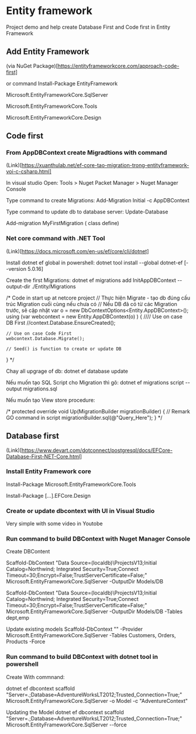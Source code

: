 # Entity framework

Project demo and help create Database First and Code first in Entity Framework

## Add Entity Framework

(via NuGet Package)[https://entityframeworkcore.com/approach-code-first]

or command Install-Package EntityFramework

Microsoft.EntityFrameworkCore.SqlServer

Microsoft.EntityFrameworkCore.Tools

Microsoft.EntityFrameworkCore.Design

## Code first 

### From AppDBContext create Migradtions with command

(Link)[https://xuanthulab.net/ef-core-tao-migration-trong-entityframework-voi-c-csharp.html]

In visual studio Open: Tools > Nuget Packet Manager > Nuget Manager Console

Type command to create Migrations: Add-Migration Initial -c AppDBContext 

Type command to update db to database server: Update-Database

Add-migration MyFirstMigration ( class define)

### Net core command with .NET Tool

(Link)[https://docs.microsoft.com/en-us/ef/core/cli/dotnet]

Install dotnet ef global in powershell: dotnet tool install --global dotnet-ef [--version 5.0.16]

Create the first Migrations: dotnet ef migrations add InitAppDBContext --output-dir ./Entity/Migrations

/* Code in start up at netcore project
// Thực hiện Migrate - tạo db đúng cấu trúc Migration cuối cùng nếu chưa có
// Nếu DB đã có từ các Migration trước, sẽ cập nhật
var o = new DbContextOptions<Entity.AppDBContext>();
using (var webcontext = new Entity.AppDBContext(o) )
{
    //// Use on case DB First
    //context.Database.EnsureCreated();

    // Use on case Code First
    webcontext.Database.Migrate();

    // Seed() is function to create or update DB
}
*/

Chay all upgrage of db: dotnet ef database update

Nếu muốn tạo SQL Script cho Migration thì gõ: dotnet ef migrations script --output migrations.sql

Nếu muốn tạo View store procedure: 

/*
protected override void Up(MigrationBuilder migrationBuilder)
{
    // Remark GO command in script
    migrationBuilder.sql(@"Query_Here");
}
*/

## Database first
(Link)[https://www.devart.com/dotconnect/postgresql/docs/EFCore-Database-First-NET-Core.html]

### Install Entity Framework core
Install-Package Microsoft.EntityFrameworkCore.Tools

Install-Package [...].EFCore.Design

### Create or update dbcontext with UI in Visual Studio
Very simple with some video in Youtobe

### Run command to build DBContext with Nuget Manager Console
Create DBContent

Scaffold-DbContext "Data Source=(localdb)\ProjectsV13;Initial Catalog=Northwind; Integrated Security=True;Connect Timeout=30;Encrypt=False;TrustServerCertificate=False;" Microsoft.EntityFrameworkCore.SqlServer -OutputDir Models/DB

Scaffold-DbContext "Data Source=(localdb)\ProjectsV13;Initial Catalog=Northwind; Integrated Security=True;Connect Timeout=30;Encrypt=False;TrustServerCertificate=False;" Microsoft.EntityFrameworkCore.SqlServer -OutputDir Models/DB -Tables dept,emp

Update existing models
Scaffold-DbContext "<connection string>" -Provider Microsoft.EntityFrameworkCore.SqlServer -Tables Customers, Orders, Products -Force


### Run command to build DBContext with dotnet tool in powershell
Create With commnand:

dotnet ef dbcontext scaffold "Server=.\;Database=AdventureWorksLT2012;Trusted_Connection=True;" Microsoft.EntityFrameworkCore.SqlServer -o Model -c "AdventureContext"


Updating the Model 
dotnet ef dbcontext scaffold "Server=.\;Database=AdventureWorksLT2012;Trusted_Connection=True;" Microsoft.EntityFrameworkCore.SqlServer --force
